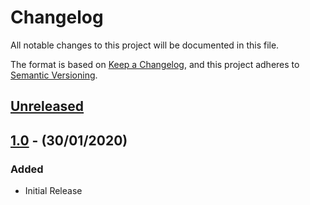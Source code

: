 # Changelog

All notable changes to this project will be documented in this file.

The format is based on [Keep a Changelog](https://keepachangelog.com/en/1.0.0/),
and this project adheres to [Semantic Versioning](https://semver.org/spec/v2.0.0.html).

## [Unreleased]

## [1.0] - (30/01/2020)

### Added
- Initial Release

[Unreleased]: https://github.com/bristol-su/control/compare/v1.0...HEAD
[1.0]: https://github.com/bristol-su/control/releases/tag/v1.0

